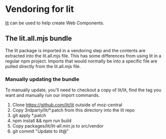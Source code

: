 # Vendoring for lit

[lit](https://lit.dev/) can be used to help create Web Components.

## The lit.all.mjs bundle

The lit package is imported in a vendoring step and the contents are extracted
into the lit.all.mjs file. This has some differences from using lit in a regular
npm project. Imports that would normally be into a specific file are pulled
directly from the lit.all.mjs file.

### Manually updating the bundle

To manually update, you'll need to checkout a copy of lit/lit, find the tag you
want and manually run our import commands.

  1. Clone https://github.com/lit/lit outside of moz-central
  2. Copy 3rdparty/lit/*.patch from this directory into the lit repo
  3. git apply *.patch
  4. npm install && npm run build
  5. Copy packages/lit/lit-all.min.js to src/vendor
  6. git commit "Update to lit@<version>"


